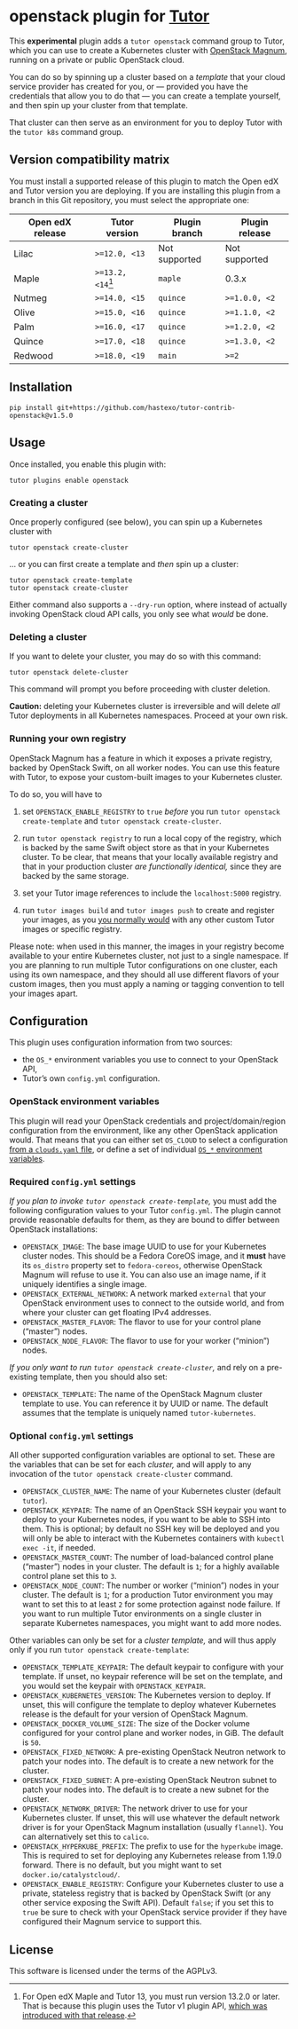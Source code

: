 # openstack plugin for [Tutor](https://docs.tutor.overhang.io)

This **experimental** plugin adds a `tutor openstack` command group to
Tutor, which you can use to create a Kubernetes cluster with
[OpenStack Magnum](https://docs.openstack.org/magnum/latest/user/),
running on a private or public OpenStack cloud.

You can do so by spinning up a cluster based on a *template* that your
cloud service provider has created for you, or — provided you have the
credentials that allow you to do that — you can create a template
yourself, and then spin up your cluster from that template.

That cluster can then serve as an environment for you to deploy Tutor
with the `tutor k8s` command group.

Version compatibility matrix
----------------------------

You must install a supported release of this plugin to match the Open
edX and Tutor version you are deploying. If you are installing this
plugin from a branch in this Git repository, you must select the
appropriate one:

| Open edX release | Tutor version     | Plugin branch | Plugin release |
|------------------|-------------------|---------------|----------------|
| Lilac            | `>=12.0, <13`     | Not supported | Not supported  |
| Maple            | `>=13.2, <14`[^1] | `maple`       | 0.3.x          |
| Nutmeg           | `>=14.0, <15`     | `quince`      | `>=1.0.0, <2`  |
| Olive            | `>=15.0, <16`     | `quince`      | `>=1.1.0, <2`  |
| Palm             | `>=16.0, <17`     | `quince`      | `>=1.2.0, <2`  |
| Quince           | `>=17.0, <18`     | `quince`      | `>=1.3.0, <2`  |
| Redwood          | `>=18.0, <19`     | `main`        | `>=2`          |

[^1]: For Open edX Maple and Tutor 13, you must run version 13.2.0 or
    later. That is because this plugin uses the Tutor v1 plugin API,
    [which was introduced with that
    release](https://github.com/overhangio/tutor/blob/master/CHANGELOG.md#v1320-2022-04-24).

## Installation

```
pip install git+https://github.com/hastexo/tutor-contrib-openstack@v1.5.0
```


## Usage

Once installed, you enable this plugin with:

```
tutor plugins enable openstack
```

### Creating a cluster

Once properly configured (see below), you can spin up a Kubernetes
cluster with

```
tutor openstack create-cluster
```

... or you can first create a template and *then* spin up a cluster:

```
tutor openstack create-template
tutor openstack create-cluster
```

Either command also supports a `--dry-run` option, where instead of
actually invoking OpenStack cloud API calls, you only see what *would*
be done.


### Deleting a cluster

If you want to delete your cluster, you may do so with this command:

```
tutor openstack delete-cluster
```

This command will prompt you before proceeding with cluster deletion.

**Caution:** deleting your Kubernetes cluster is irreversible and will
delete *all* Tutor deployments in all Kubernetes namespaces. Proceed
at your own risk.


### Running your own registry

OpenStack Magnum has a feature in which it exposes a private registry,
backed by OpenStack Swift, on all worker nodes. You can use this
feature with Tutor, to expose your custom-built images to your
Kubernetes cluster.

To do so, you will have to

1. set `OPENSTACK_ENABLE_REGISTRY` to `true` *before* you run `tutor
   openstack create-template` and `tutor openstack create-cluster`.

2. run `tutor openstack registry` to run a local copy of the registry,
   which is backed by the same Swift object store as that in your
   Kubernetes cluster. To be clear, that means that your locally
   available registry and that in your production cluster *are
   functionally identical,* since they are backed by the same storage.

3. set your Tutor image references to include the `localhost:5000`
   registry.

4. run `tutor images build` and `tutor images push` to create and
   register your images, as you [you normally
   would](https://docs.tutor.overhang.io/configuration.html#custom-open-edx-docker-image)
   with any other custom Tutor images or specific registry.

Please note: when used in this manner, the images in your registry
become available to your entire Kubernetes cluster, not just to a
single namespace. If you are planning to run multiple Tutor
configurations on one cluster, each using its own namespace, and they
should all use different flavors of your custom images, then you must
apply a naming or tagging convention to tell your images apart.


## Configuration

This plugin uses configuration information from two sources:

* the `OS_*` environment variables you use to connect to your
  OpenStack API,
* Tutor’s own `config.yml` configuration.


### OpenStack environment variables

This plugin will read your OpenStack credentials and
project/domain/region configuration from the environment, like any
other OpenStack application would. That means that you can either set
`OS_CLOUD` to select a configuration [from a `clouds.yaml`
file](https://docs.openstack.org/python-openstackclient/latest/cli/man/openstack.html#config-files),
or define a set of individual [`OS_*` environment
variables](https://docs.openstack.org/python-openstackclient/latest/cli/man/openstack.html#environment-variables).


### Required `config.yml` settings

*If you plan to invoke `tutor openstack create-template`,* you must
add the following configuration values to your Tutor `config.yml`. The
plugin cannot provide reasonable defaults for them, as they are bound
to differ between OpenStack installations:

* `OPENSTACK_IMAGE`: The base image UUID to use for your Kubernetes
  cluster nodes. This should be a Fedora CoreOS image, and it **must**
  have its `os_distro` property set to `fedora-coreos`, otherwise
  OpenStack Magnum will refuse to use it. You can also use an image
  name, if it uniquely identifies a single image.
* `OPENSTACK_EXTERNAL_NETWORK`: A network marked `external` that your
  OpenStack environment uses to connect to the outside world, and from
  where your cluster can get floating IPv4 addresses.
* `OPENSTACK_MASTER_FLAVOR`: The flavor to use for your control plane
  (“master”) nodes.
* `OPENSTACK_NODE_FLAVOR`: The flavor to use for your worker
  (“minion”) nodes.

*If you only want to run `tutor openstack create-cluster`,* and rely on
a pre-existing template, then you should also set:

* `OPENSTACK_TEMPLATE`: The name of the OpenStack Magnum cluster
  template to use. You can reference it by UUID or name. The default
  assumes that the template is uniquely named `tutor-kubernetes`.


### Optional `config.yml` settings

All other supported configuration variables are optional to set. These
are the variables that can be set for each *cluster,* and will apply
to any invocation of the `tutor openstack create-cluster` command.

* `OPENSTACK_CLUSTER_NAME`: The name of your Kubernetes cluster
  (default `tutor`).
* `OPENSTACK_KEYPAIR`: The name of an OpenStack SSH keypair you want
  to deploy to your Kubernetes nodes, if you want to be able to SSH
  into them. This is optional; by default no SSH key will be deployed
  and you will only be able to interact with the Kubernetes containers
  with `kubectl exec -it`, if needed.
* `OPENSTACK_MASTER_COUNT`: The number of load-balanced control plane
  (“master”) nodes in your cluster. The default is `1`; for a highly
  available control plane set this to `3`.
* `OPENSTACK_NODE_COUNT`: The number or worker (“minion”) nodes in
  your cluster. The default is `1`; for a production Tutor environment
  you may want to set this to at least `2` for some protection against
  node failure. If you want to run multiple Tutor environments on a
  single cluster in separate Kubernetes namespaces, you might want to
  add more nodes.

Other variables can only be set for a *cluster template,* and will
thus apply only if you run `tutor openstack create-template`:

* `OPENSTACK_TEMPLATE_KEYPAIR`: The default keypair to configure with
  your template. If unset, no keypair reference will be set on the
  template, and you would set the keypair with
  `OPENSTACK_KEYPAIR`.
* `OPENSTACK_KUBERNETES_VERSION`: The Kubernetes version to deploy. If
  unset, this will configure the template to deploy whatever
  Kubernetes release is the default for your version of OpenStack
  Magnum.
* `OPENSTACK_DOCKER_VOLUME_SIZE`: The size of the Docker volume
  configured for your control plane and worker nodes, in GiB. The
  default is `50`.
* `OPENSTACK_FIXED_NETWORK`: A pre-existing OpenStack Neutron network
  to patch your nodes into. The default is to create a new network for
  the cluster.
* `OPENSTACK_FIXED_SUBNET`: A pre-existing OpenStack Neutron subnet to
  patch your nodes into. The default is to create a new subnet for the
  cluster.
* `OPENSTACK_NETWORK_DRIVER`: The network driver to use for your
  Kubernetes cluster. If unset, this will use whatever the default
  network driver is for your OpenStack Magnum installation (usually
  `flannel`). You can alternatively set this to `calico`.
* `OPENSTACK_HYPERKUBE_PREFIX`: The prefix to use for the `hyperkube`
  image. This is required to set for deploying any Kubernetes release
  from 1.19.0 forward. There is no default, but you might want to set
  `docker.io/catalystcloud/`.
* `OPENSTACK_ENABLE_REGISTRY`: Configure your Kubernetes cluster to
  use a private, stateless registry that is backed by OpenStack Swift
  (or any other service exposing the Swift API). Default `false`; if
  you set this to `true` be sure to check with your OpenStack service
  provider if they have configured their Magnum service to support
  this. 


## License

This software is licensed under the terms of the AGPLv3.
